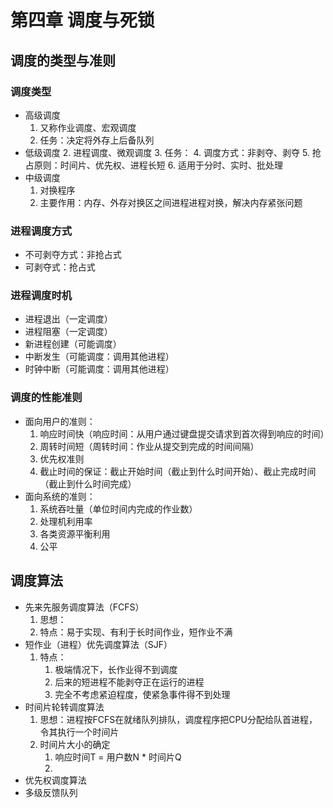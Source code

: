 # 第四章 调度与死锁

## 调度的类型与准则

### 调度类型

+ 高级调度
    1. 又称作业调度、宏观调度
    2. 任务：决定将外存上后备队列
+ 低级调度
    2. 进程调度、微观调度
    3. 任务：
    4. 调度方式：非剥夺、剥夺
    5. 抢占原则：时间片、优先权、进程长短
    6. 适用于分时、实时、批处理
+ 中级调度
    1. 对换程序
    2. 主要作用：内存、外存对换区之间进程进程对换，解决内存紧张问题

### 进程调度方式

+ 不可剥夺方式：非抢占式
+ 可剥夺式：抢占式

### 进程调度时机

+ 进程退出（一定调度）
+ 进程阻塞（一定调度）
+ 新进程创建（可能调度）
+ 中断发生（可能调度：调用其他进程）
+ 时钟中断（可能调度：调用其他进程）

### 调度的性能准则

+ 面向用户的准则：
    1. 响应时间快（响应时间：从用户通过键盘提交请求到首次得到响应的时间）
    2. 周转时间短（周转时间：作业从提交到完成的时间间隔）
    3. 优先权准则
    4. 截止时间的保证：截止开始时间（截止到什么时间开始）、截止完成时间（截止到什么时间完成）
+ 面向系统的准则：
    1. 系统吞吐量（单位时间内完成的作业数）
    2. 处理机利用率
    3. 各类资源平衡利用
    4. 公平

## 调度算法

+ 先来先服务调度算法（FCFS）
    1. 思想：
    2. 特点：易于实现、有利于长时间作业，短作业不满
+ 短作业（进程）优先调度算法（SJF）
    1. 特点：
        1. 极端情况下，长作业得不到调度
        2. 后来的短进程不能剥夺正在运行的进程
        3. 完全不考虑紧迫程度，使紧急事件得不到处理
+ 时间片轮转调度算法
    1. 思想：进程按FCFS在就绪队列排队，调度程序把CPU分配给队首进程，令其执行一个时间片
    2. 时间片大小的确定
        1. 响应时间T = 用户数N * 时间片Q
        2. 
+ 优先权调度算法
+ 多级反馈队列
